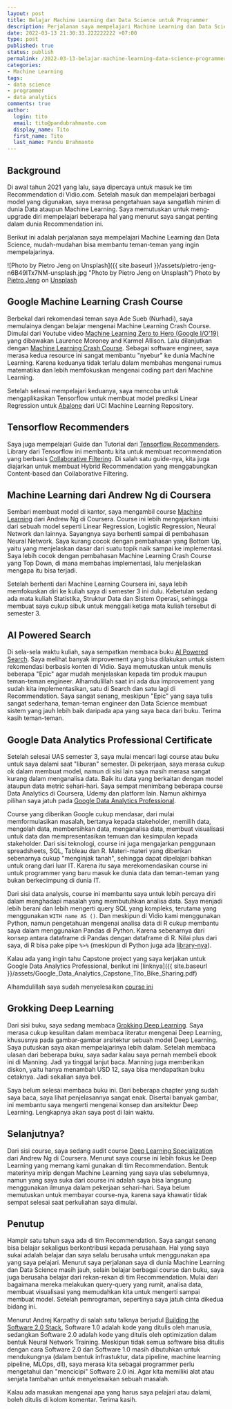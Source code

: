 ```yaml
---
layout: post
title: Belajar Machine Learning dan Data Science untuk Programmer
description: Perjalanan saya mempelajari Machine Learning dan Data Science.
date: 2022-03-13 21:30:33.222222222 +07:00
type: post
published: true
status: publish
permalink: /2022-03-13-belajar-machine-learning-data-science-programmer/
categories: 
- Machine Learning
tags:
- data science
- programmer
- data analytics
comments: true
author:
  login: tito
  email: tito@pandubrahmanto.com
  display_name: Tito
  first_name: Tito
  last_name: Pandu Brahmanto
---
```


## Background

Di awal tahun 2021 yang lalu, saya dipercaya untuk masuk ke tim Recommendation di Vidio.com. Setelah masuk dan mempelajari berbagai model yang digunakan, saya merasa pengetahuan saya sangatlah minim di dunia Data ataupun Machine Learning. Saya memutuskan untuk meng-upgrade diri mempelajari beberapa hal yang menurut saya sangat penting dalam dunia Recommendation ini.

Berikut ini adalah perjalanan saya mempelajari Machine Learning dan Data Science, mudah-mudahan bisa membantu teman-teman yang ingin mempelajarinya.

![Photo by Pietro Jeng on Unsplash]({{ site.baseurl }}/assets/pietro-jeng-n6B49lTx7NM-unsplash.jpg "Photo by Pietro Jeng on Unsplash")
Photo by <a href="https://unsplash.com/@pietrozj?utm_source=unsplash&utm_medium=referral&utm_content=creditCopyText">Pietro Jeng</a> on <a href="https://unsplash.com/s/photos/data-science?utm_source=unsplash&utm_medium=referral&utm_content=creditCopyText">Unsplash</a>

## Google Machine Learning Crash Course

Berbekal dari rekomendasi teman saya Ade Sueb (Nurhadi), saya memulainya dengan belajar mengenai Machine Learning Crash Course. Dimulai dari Youtube video [Machine Learning Zero to Hero (Google I/O'19)](https://youtu.be/VwVg9jCtqaU) yang dibawakan Laurence Moroney and Karmel Allison. Lalu dilanjutkan dengan [Machine Learning Crash Course](https://developers.google.com/machine-learning/crash-course/). Sebagai software engineer, saya merasa kedua resource ini sangat membantu "nyebur" ke dunia Machine Learning. Karena keduanya tidak terlalu dalam membahas mengenai rumus matematika dan lebih memfokuskan mengenai coding part dari Machine Learning.

Setelah selesai mempelajari keduanya, saya mencoba untuk mengaplikasikan Tensorflow untuk membuat model prediksi Linear Regression untuk [Abalone](https://archive.ics.uci.edu/ml/datasets/Abalone) dari UCI Machine Learning Repository.

## Tensorflow Recommenders

Saya juga mempelajari Guide dan Tutorial dari [Tensorflow Recommenders](https://www.tensorflow.org/recommenders/examples/quickstart). Library dari Tensorflow ini membantu kita untuk membuat recommendation yang berbasis [Collaborative Filtering](https://en.wikipedia.org/wiki/Collaborative_filtering). Di salah satu guide-nya, kita juga diajarkan untuk membuat Hybrid Recommendation yang menggabungkan Content-based dan Collaborative Filtering.

## Machine Learning dari Andrew Ng di Coursera

Sembari membuat model di kantor, saya mengambil course [Machine Learning](https://www.coursera.org/learn/machine-learning) dari Andrew Ng di Coursera. Course ini lebih mengajarkan intuisi dari sebuah model seperti Linear Regression, Logistic Regression, Neural Network dan lainnya. Sayangnya saya berhenti sampai di pembahasan Neural Network. Saya kurang cocok dengan pembahasan yang Bottom Up, yaitu yang menjelaskan dasar dari suatu topik naik sampai ke implementasi. Saya lebih cocok dengan pembahasan Machine Learning Crash Course yang Top Down, di mana membahas implementasi, lalu menjelaskan mengapa itu bisa terjadi.

Setelah berhenti dari Machine Learning Coursera ini, saya lebih memfokuskan diri ke kuliah saya di semester 3 ini dulu. Kebetulan sedang ada mata kuliah Statistika, Struktur Data dan Sistem Operasi, sehingga membuat saya cukup sibuk untuk menggali ketiga mata kuliah tersebut di semester 3.

## AI Powered Search

Di sela-sela waktu kuliah, saya sempatkan membaca buku [AI Powered Search](https://www.manning.com/books/ai-powered-search). Saya melihat banyak improvement yang bisa dilakukan untuk sistem rekomendasi berbasis konten di Vidio. Saya memutuskan untuk menulis beberapa "Epic" agar mudah menjelaskan kepada tim produk maupun teman-teman engineer. Alhamdulillah saat ini ada dua improvement yang sudah kita implementasikan, satu di Search dan satu lagi di Recommendation. Saya sangat senang, meskipun "Epic" yang saya tulis sangat sederhana, teman-teman engineer dan Data Science membuat sistem yang jauh lebih baik daripada apa yang saya baca dari buku. Terima kasih teman-teman.

## Google Data Analytics Professional Certificate

Setelah selesai UAS semester 3, saya mulai mencari lagi course atau buku untuk saya dalami saat "liburan" semester. Di pekerjaan, saya merasa cukup ok dalam membuat model, namun di sisi lain saya masih merasa sangat kurang dalam menganalisa data. Baik itu data yang berkaitan dengan model ataupun data metric sehari-hari. Saya sempat menimbang beberapa course Data Analytics di Coursera, Udemy dan platform lain. Namun akhirnya pilihan saya jatuh pada [Google Data Analytics Professional](https://www.coursera.org/professional-certificates/google-data-analytics).

Course yang diberikan Google cukup mendasar, dari mulai memformulasikan masalah, bertanya kepada stakeholder, memilih data, mengolah data, membersihkan data, menganalisa data, membuat visualisasi untuk data dan mempresentasikan temuan dan kesimpulan kepada stakeholder. Dari sisi teknologi, course ini juga mengajarkan penggunaan spreadsheets, SQL, Tableau dan R. Materi-materi yang diberikan sebenarnya cukup "menginjak tanah", sehingga dapat dipelajari bahkan untuk orang dari luar IT. Karena itu saya merekomendasikan course ini untuk programmer yang baru masuk ke dunia data dan teman-teman yang bukan berkecimpung di dunia IT.

Dari sisi data analysis, course ini membantu saya untuk lebih percaya diri dalam menghadapi masalah yang membutuhkan analisa data. Saya menjadi lebih berani dan lebih mengerti query SQL yang kompleks, terutama yang menggunakan `WITH name AS ()`. Dan meskipun di Vidio kami menggunakan Python, namun pengetahuan mengenai analisa data di R cukup membantu saya dalam menggunakan Pandas di Python. Karena sebenarnya dari konsep antara dataframe di Pandas dengan dataframe di R. Nilai plus dari saya, di R bisa pake pipe `%>%` (meskipun di Python juga ada [library-nya](https://github.com/JulienPalard/Pipe)).

Kalau ada yang ingin tahu Capstone project yang saya kerjakan untuk Google Data Analytics Professional, berikut ini [linknya]({{ site.baseurl }}/assets/Google_Data_Analytics_Capstone_Tito_Bike_Sharing.pdf)

Alhamdulillah saya sudah menyelesaikan [course ini](https://coursera.org/share/b36f7935fb4c437a9387472d225cf31b)

## Grokking Deep Learning

Dari sisi buku, saya sedang membaca [Grokking Deep Learning](https://www.manning.com/books/grokking-deep-learning). Saya merasa cukup kesulitan dalam membaca literatur mengenai Deep Learning, khususnya pada gambar-gambar arsitektur sebuah model Deep Learning. Saya putuskan saya akan mempelajarinya lebih dalam. Setelah membaca ulasan dari beberapa buku, saya sadar kalau saya pernah membeli ebook ini di Manning. Jadi ya tinggal lanjut baca. Manning juga memberikan diskon, yaitu hanya menambah USD 12, saya bisa mendapatkan buku cetaknya. Jadi sekalian saya beli.

Saya belum selesai membaca buku ini. Dari beberapa chapter yang sudah saya baca, saya lihat penjelasannya sangat enak. Disertai banyak gambar, ini membantu saya mengerti mengenai konsep dan arsitektur Deep Learning. Lengkapnya akan saya post di lain waktu.

## Selanjutnya?

Dari sisi course, saya sedang audit course [Deep Learning Specialization](https://www.coursera.org/specializations/deep-learning) dari Andrew Ng di Coursera. Menurut saya course ini lebih fokus ke Deep Learning yang memang kami gunakan di tim Recommendation. Bentuk materinya mirip dengan Machine Learning yang saya ulas sebelumnya, namun yang saya suka dari course ini adalah saya bisa langsung menggunakan ilmunya dalam pekerjaan sehari-hari. Saya belum memutuskan untuk membayar course-nya, karena saya khawatir tidak sempat selesai saat perkuliahan saya dimulai.

## Penutup

Hampir satu tahun saya ada di tim Recommendation. Saya sangat senang bisa belajar sekaligus berkontribusi kepada perusahaan. Hal yang saya sukai adalah belajar dan saya selalu berusaha untuk menggunakan apa yang saya pelajari. Menurut saya perjalanan saya di dunia Machine Learning dan Data Science masih jauh, selain belajar berbagai course dan buku, saya juga berusaha belajar dari rekan-rekan di tim Recommendation. Mulai dari bagaimana mereka melakukan query-query yang rumit, analisa data, membuat visualisasi yang memudahkan kita untuk mengerti sampai membuat model. Setelah pemrograman, sepertinya saya jatuh cinta dikedua bidang ini.

Menurut Andrej Karpathy di salah satu talknya berjudul [Building the Software 2.0 Stack](https://youtu.be/y57wwucbXR8), Software 1.0 adalah kode yang ditulis oleh manusia, sedangkan Software 2.0 adalah kode yang ditulis oleh optimization dalam bentuk Neural Network Training. Meskipun tidak semua software bisa ditulis dengan cara Software 2.0 dan Software 1.0 masih dibutuhkan untuk mendukungnya (dalam bentuk infrastuktur, data pipeline, machine learning pipeline, MLOps, dll), saya merasa kita sebagai programmer perlu mengetahui dan "mencicipi" Software 2.0 ini. Agar kita memiliki alat atau senjata tambahan untuk menyelesaikan sebuah masalah.

Kalau ada masukan mengenai apa yang harus saya pelajari atau dalami, boleh ditulis di kolom komentar. Terima kasih.